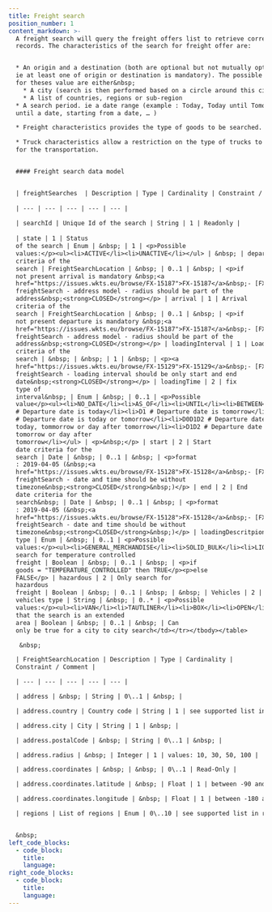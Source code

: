 ```yaml
---
title: Freight search
position_number: 1
content_markdown: >-
  A freight search will query the freight offers list to retrieve corresponding
  records. The characteristics of the search for freight offer are:


  * An origin and a destination (both are optional but not mutually optional –
  ie at least one of origin or destination is mandatory). The possible choice
  for theses value are either&nbsp;
    * A city (search is then performed based on a circle around this city)
    * A list of countries, regions or sub-region
  * A search period. ie a date range (example : Today, Today until Tomorrow,
  until a date, starting from a date, … )

  * Freight characteristics provides the type of goods to be searched.

  * Truck characteristics allow a restriction on the type of trucks to be used
  for the transportation.


  #### Freight search data model


  | freightSearches  | Description | Type | Cardinality | Constraint / Comment |
  
  | --- | --- | --- | --- | --- |
  
  | searchId | Unique Id of the search | String | 1 | Readonly |
  
  | state | 1 | Status
  of the search | Enum | &nbsp; | 1 | <p>Possible
  values:</p><ul><li>ACTIVE</li><li>UNACTIVE</li></ul> | &nbsp; | departure | 1 | Departure
  criteria of the
  search | FreightSearchLocation | &nbsp; | 0..1 | &nbsp; | <p>if
  not present arrival is mandatory &nbsp;<a
  href="https://issues.wkts.eu/browse/FX-15187">FX-15187</a>&nbsp;- [FX-API] -
  freightSearch - address model - radius should be part of the
  address&nbsp;<strong>CLOSED</strong></p> | arrival | 1 | Arrival
  criteria of the
  search | FreightSearchLocation | &nbsp; | 0..1 | &nbsp; | <p>if
  not present departure is mandatory &nbsp;<a
  href="https://issues.wkts.eu/browse/FX-15187">FX-15187</a>&nbsp;- [FX-API] -
  freightSearch - address model - radius should be part of the
  address&nbsp;<strong>CLOSED</strong></p> | loadingInterval | 1 | Loading
  criteria of the
  search | &nbsp; | &nbsp; | 1 | &nbsp; | <p><a
  href="https://issues.wkts.eu/browse/FX-15129">FX-15129</a>&nbsp;- [FX-API] -
  freightSearch - loading interval should be only start and end
  date&nbsp;<strong>CLOSED</strong></p> | loadingTime | 2 | fix
  type of
  interval&nbsp; | Enum | &nbsp; | 0..1 | <p>Possible
  value</p><ul><li>NO_DATE</li><li>AS_OF</li><li>UNTIL</li><li>BETWEEN</li><li>ON</li><li>D0
  # Departure date is today</li><li>D1 # Departure date is tomorrow</li><li>D0D1
  # Departure date is today or tomorrow</li><li>D0D1D2 # Departure date is
  today, tommorrow or day after tomorrow</li><li>D1D2 # Departure date is
  tomorrow or day after
  tomorrow</li></ul> | <p>&nbsp;</p> | start | 2 | Start
  date criteria for the
  search | Date | &nbsp; | 0..1 | &nbsp; | <p>format
  : 2019-04-05 (&nbsp;<a
  href="https://issues.wkts.eu/browse/FX-15128">FX-15128</a>&nbsp;- [FX-API] -
  freightSearch - date and time should be without
  timezone&nbsp;<strong>CLOSED</strong>&nbsp;)</p> | end | 2 | End
  date criteria for the
  search&nbsp; | Date | &nbsp; | 0..1 | &nbsp; | <p>format
  : 2019-04-05 (&nbsp;<a
  href="https://issues.wkts.eu/browse/FX-15128">FX-15128</a>&nbsp;- [FX-API] -
  freightSearch - date and time should be without
  timezone&nbsp;<strong>CLOSED</strong>&nbsp;)</p> | loadingDescritpion | 1 | &nbsp; | &nbsp; | &nbsp; | &nbsp; | &nbsp; | &nbsp; | goods | 2 | Goods
  type | Enum | &nbsp; | 0..1 | <p>Possible
  values:</p><ul><li>GENERAL_MERCHANDISE</li><li>SOLID_BULK</li><li>LIQUID_BULK</li><li>ABNORMAL</li><li>CONTAINER</li></ul> | &nbsp; | weight | 2 | Weight | Integer | &nbsp; | 0..1 | 0-999 | &nbsp; | length | 2 | Length | Integer | &nbsp; | 0..1 | 0-25 | &nbsp; | volume | 2 | Volume | Integer | &nbsp; | 0..1 | 0-999 | &nbsp; | <p>temperatureControlled</p> | 2 | Only
  search for temperature controlled
  freight | Boolean | &nbsp; | 0..1 | &nbsp; | <p>if
  goods = "TEMPERATURE_CONTROLLED" then TRUE</p><p>else
  FALSE</p> | hazardous | 2 | Only search for
  hazardous
  freight | Boolean | &nbsp; | 0..1 | &nbsp; | &nbsp; | Vehicles | 2 | Required
  vehicles type | String | &nbsp; | 0..* | <p>Possible
  values:</p><ul><li>VAN</li><li>TAUTLINER</li><li>BOX</li><li>OPEN</li><li>TRAX_WALKING_FLOOR</li><li>COIL</li><li>JUMBO</li><li>MEGATRAILER</li><li>ISOTHERMIC</li><li>REFRIGERATED</li><li>FREEZER</li><li>MULTI_TEMPERATURE</li><li>PUBLIC_WORKS_TIPPER</li><li>CEREAL_TIPPER</li><li>STEEL_TROUGH</li><li>ARMOURED_TROUGH</li><li>PALLETABLE_BULK</li><li>WALKING_FLOOR</li><li>LIQUID_TANK</li><li>PULVERULENT_TANK</li><li>FLAT</li><li>LOWLOADER</li><li>CONTAINER_20</li><li>CONTAINER_40</li><li>CONTAINER_45</li></ul> | &nbsp; | extendedSearch | 1 | Indicator
  that the search is an extended
  area | Boolean | &nbsp; | 0..1 | &nbsp; | Can
  only be true for a city to city search</td></tr></tbody></table>

   &nbsp;

  | FreightSearchLocation | Description | Type | Cardinality |
  Constraint / Comment |

  | --- | --- | --- | --- | --- |

  | address | &nbsp; | String | 0\..1 | &nbsp; |

  | address.country | Country code | String | 1 | see supported list in reference data |

  | address.city | City | String | 1 | &nbsp; |

  | address.postalCode | &nbsp; | String | 0\..1 | &nbsp; |

  | address.radius | &nbsp; | Integer | 1 | values: 10, 30, 50, 100 |

  | address.coordinates | &nbsp; | &nbsp; | 0\..1 | Read-Only |

  | address.coordinates.latitude | &nbsp; | Float | 1 | between -90 and +90 |

  | address.coordinates.longitude | &nbsp; | Float | 1 | between -180 and 180 |

  | regions | List of regions | Enum | 0\..10 | see supported list in reference data |


  &nbsp;
left_code_blocks:
  - code_block:
    title:
    language:
right_code_blocks:
  - code_block:
    title:
    language:
---
```


